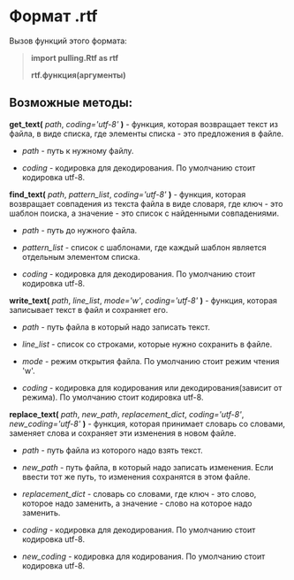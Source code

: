 # Формат .rtf
Вызов функций этого формата:

> **import pulling.Rtf as rtf**
>
> **rtf.функция(аргументы)**
## Возможные методы:
**get_text(** *path*, *coding='utf-8'* **)** - функция, которая возвращает текст из файла, в виде списка, где элементы списка - это предложения в файле.

 - *path* - путь к нужному файлу.

 - *coding* - кодировка для декодирования. По умолчанию стоит кодировка utf-8.


**find_text(** *path*, *pattern_list*, *coding='utf-8'* **)** - функция, которая возвращает совпадения из текста файла в виде словаря, где ключ - это шаблон поиска, а значение - это список с найденными совпадениями.

 - *path* - путь до нужного файла.

 - *pattern_list* - список с шаблонами, где каждый шаблон является отдельным элементом списка.

 - *coding* - кодировка для декодирования. По умолчанию стоит кодировка utf-8.


**write_text(** *path*, *line_list*, *mode='w'*, *coding='utf-8'* **)** - функция, которая записывает текст в файл и сохраняет его.

 - *path* - путь файла в который надо записать текст.

 - *line_list* - список со строками, которые нужно сохранить в файле.

 - *mode* - режим открытия файла. По умолчанию стоит режим чтения 'w'.

 - *coding* - кодировка для кодирования или декодирования(зависит от режима). По умолчанию стоит кодировка utf-8.


**replace_text(** *path*, *new_path*, *replacement_dict*, *coding='utf-8'*, *new_coding='utf-8'* **)** - функция, которая принимает словарь со словами, заменяет слова и сохраняет эти изменения в новом файле.

 - *path* - путь файла из которого надо взять текст.

 - *new_path* - путь файла, в который надо записать изменения. Если ввести тот же путь, то изменения сохранятся в этом файле.

 - *replacement_dict* - словарь со словами, где ключ - это слово, которое надо заменить, а значение - слово на которое надо заменить.

 - *coding* - кодировка для декодирования. По умолчанию стоит кодировка utf-8.

 - *new_coding* - кодировка для кодирования. По умолчанию стоит кодировка utf-8.